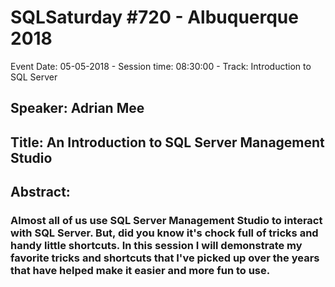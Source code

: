 # SQLSaturday #720 - Albuquerque 2018
Event Date: 05-05-2018 - Session time: 08:30:00 - Track: Introduction to SQL Server
## Speaker: Adrian Mee
## Title: An Introduction to SQL Server Management Studio
## Abstract:
### Almost all of us use SQL Server Management Studio to interact with SQL Server.  But, did you know it's chock full of tricks and handy little shortcuts.   In this session I will demonstrate my favorite tricks and shortcuts that I've picked up over the years that have helped make it easier and more fun to use.
